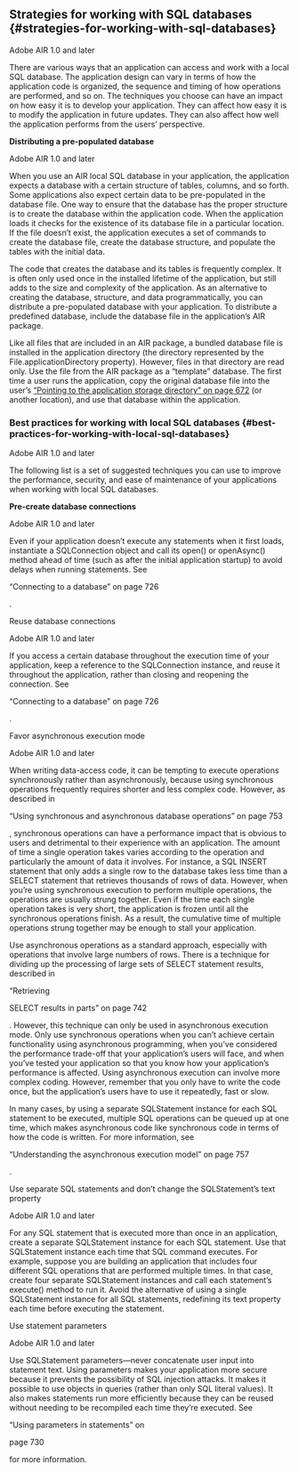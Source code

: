 ## Strategies for working with SQL databases {#strategies-for-working-with-sql-databases}

Adobe AIR 1.0 and later

There are various ways that an application can access and work with a local SQL database. The application design can vary in terms of how the application code is organized, the sequence and timing of how operations are performed, and so on. The techniques you choose can have an impact on how easy it is to develop your application. They can affect how easy it is to modify the application in future updates. They can also affect how well the application performs from the users’ perspective.

**Distributing a pre-populated database**

Adobe AIR 1.0 and later

When you use an AIR local SQL database in your application, the application expects a database with a certain structure of tables, columns, and so forth. Some applications also expect certain data to be pre-populated in the database file. One way to ensure that the database has the proper structure is to create the database within the application code. When the application loads it checks for the existence of its database file in a particular location. If the file doesn’t exist, the application executes a set of commands to create the database file, create the database structure, and populate the tables with the initial data.

The code that creates the database and its tables is frequently complex. It is often only used once in the installed lifetime of the application, but still adds to the size and complexity of the application. As an alternative to creating the database, structure, and data programmatically, you can distribute a pre-populated database with your application. To distribute a predefined database, include the database file in the application’s AIR package.

Like all files that are included in an AIR package, a bundled database file is installed in the application directory (the directory represented by the File.applicationDirectory property). However, files in that directory are read only. Use the file from the AIR package as a “template” database. The first time a user runs the application, copy the original database file into the user’s [“Pointing to the application storage directory” on page 672](..\chapter_38_working_with_the_file_system\using_the_air_file_system_api.md#696154181379824-_bookmark408) (or another location), and use that database within the application.

### Best practices for working with local SQL databases {#best-practices-for-working-with-local-sql-databases}

Adobe AIR 1.0 and later

The following list is a set of suggested techniques you can use to improve the performance, security, and ease of maintenance of your applications when working with local SQL databases.

**Pre-create database connections**

Adobe AIR 1.0 and later

Even if your application doesn’t execute any statements when it first loads, instantiate a SQLConnection object and call its open() or openAsync() method ahead of time (such as after the initial application startup) to avoid delays when running statements. See

“Connecting to a database” on page 726

.

Reuse database connections

Adobe AIR 1.0 and later

If you access a certain database throughout the execution time of your application, keep a reference to the SQLConnection instance, and reuse it throughout the application, rather than closing and reopening the connection. See

“Connecting to a database” on page 726

.

Favor asynchronous execution mode

Adobe AIR 1.0 and later

When writing data-access code, it can be tempting to execute operations synchronously rather than asynchronously, because using synchronous operations frequently requires shorter and less complex code. However, as described in

“Using synchronous and asynchronous database operations” on page 753

, synchronous operations can have a performance impact that is obvious to users and detrimental to their experience with an application. The amount of time a single operation takes varies according to the operation and particularly the amount of data it involves. For instance, a SQL INSERT statement that only adds a single row to the database takes less time than a SELECT statement that retrieves thousands of rows of data. However, when you’re using synchronous execution to perform multiple operations, the operations are usually strung together. Even if the time each single operation takes is very short, the application is frozen until all the synchronous operations finish. As a result, the cumulative time of multiple operations strung together may be enough to stall your application.

Use asynchronous operations as a standard approach, especially with operations that involve large numbers of rows. There is a technique for dividing up the processing of large sets of SELECT statement results, described in

“Retrieving

SELECT results in parts” on page 742

. However, this technique can only be used in asynchronous execution mode. Only use synchronous operations when you can’t achieve certain functionality using asynchronous programming, when you’ve considered the performance trade-off that your application’s users will face, and when you’ve tested your application so that you know how your application’s performance is affected. Using asynchronous execution can involve more complex coding. However, remember that you only have to write the code once, but the application’s users have to use it repeatedly, fast or slow.

In many cases, by using a separate SQLStatement instance for each SQL statement to be executed, multiple SQL operations can be queued up at one time, which makes asynchronous code like synchronous code in terms of how the code is written. For more information, see

“Understanding the asynchronous execution model” on page 757

.

Use separate SQL statements and don’t change the SQLStatement’s text property

Adobe AIR 1.0 and later

For any SQL statement that is executed more than once in an application, create a separate SQLStatement instance for each SQL statement. Use that SQLStatement instance each time that SQL command executes. For example, suppose you are building an application that includes four different SQL operations that are performed multiple times. In that case, create four separate SQLStatement instances and call each statement’s execute() method to run it. Avoid the alternative of using a single SQLStatement instance for all SQL statements, redefining its text property each time before executing the statement.

Use statement parameters

Adobe AIR 1.0 and later

Use SQLStatement parameters—never concatenate user input into statement text. Using parameters makes your application more secure because it prevents the possibility of SQL injection attacks. It makes it possible to use objects in queries (rather than only SQL literal values). It also makes statements run more efficiently because they can be reused without needing to be recompiled each time they’re executed. See

“Using parameters in statements” on

page 730

for more information.